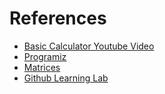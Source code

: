 
# References
* [Basic Calculator Youtube Video](https://www.youtube.com/watch?v=GAdOH9DNRXs)
* [Programiz](https://www.programiz.com/)
* [Matrices](https://www.c-sharpcorner.com/blogs/add-two-matrix-using-c)
* [Github Learning Lab](https://youtu.be/sz6zfrQpCQg)

